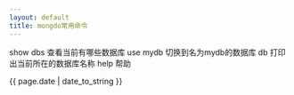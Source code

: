 ```yaml
---
layout: default
title: mongdo常用命令
---
```

<p>
show dbs 查看当前有哪些数据库
use mydb 切换到名为mydb的数据库
db	打印出当前所在的数据库名称
help 帮助

</p>
<p>{{ page.date | date_to_string }}</p>